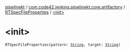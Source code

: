 [pipelinekt](../../index.md) / [com.code42.jenkins.pipelinekt.core.artifactory](../index.md) / [RTSpecFileProperties](index.md) / [&lt;init&gt;](./-init-.md)

# &lt;init&gt;

`RTSpecFileProperties(pattern: `[`String`](https://kotlinlang.org/api/latest/jvm/stdlib/kotlin/-string/index.html)`, target: `[`String`](https://kotlinlang.org/api/latest/jvm/stdlib/kotlin/-string/index.html)`)`